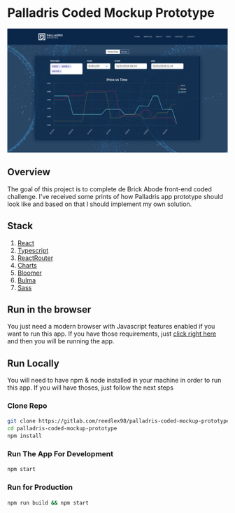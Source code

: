 # Palladris Coded Mockup Prototype

![Palladris Showcase Gif](./project-images/showcase1.png)

## Overview

The goal of this project is to complete de Brick Abode front-end coded challenge. I've received some prints of how Palladris app prototype should look like and based on that I should implement my own solution.

## Stack

1. [React][2]
2. [Typescript][3]
3. [ReactRouter][4]
4. [Charts][5]
5. [Bloomer][6]
6. [Bulma][7]
7. [Sass][8]

## Run in the browser

You just need a modern browser with Javascript features enabled if you want to run this app. If you have those requirements, just [click right here][1] and then you will be running the app.

## Run Locally

You will need to have npm & node installed in your machine in order to run this app. If you will have thoses, just follow the next steps 

### Clone Repo

```bash
git clone https://gitlab.com/reedlex98/palladris-coded-mockup-prototype.git
cd palladris-coded-mockup-prototype
npm install
```

### Run The App For Development

```bash
npm start
```

### Run for Production

```bash
npm run build && npm start
```
[1]: https://heuristic-jepsen-0f2804.netlify.com/ 'Deploy'
[2]: https://reactjs.org/ 'React'
[3]: https://www.typescriptlang.org/ 'Typescript'
[4]: https://www.npmjs.com/package/react-router-dom 'React Router'
[5]: https://www.chartjs.org/ 'Charts'
[6]: https://bloomer.js.org/ 'Bloomer'
[7]: https://bulma.io/ 'Bulma'
[8]: https://sass-lang.com/ 'Sass'